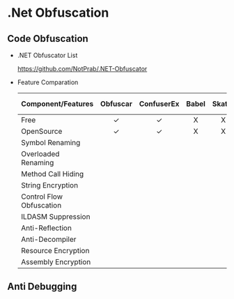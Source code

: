 # .Net Obfuscation

## Code Obfuscation

- .NET Obfuscator List

  https://github.com/NotPrab/.NET-Obfuscator

- Feature Comparation

  | Component/Features | Obfuscar | ConfuserEx | Babel | Skater | .NET Reactor |
  | ------- | :-----: | :-----: | :-----: | :-----: |:-----: |
  | Free | ✓ | ✓ | X | X | X |
  | OpenSource | ✓ | ✓ | X | X | X |
  | Symbol Renaming |  |
  | Overloaded Renaming |  |
  | Method Call Hiding |  |
  | String Encryption |  |
  | Control Flow Obfuscation |  |
  | ILDASM Suppression |  |
  | Anti-Reflection |  |
  | Anti-Decompiler |  |
  | Resource Encryption |  |
  | Assembly Encryption |  |

## Anti Debugging
